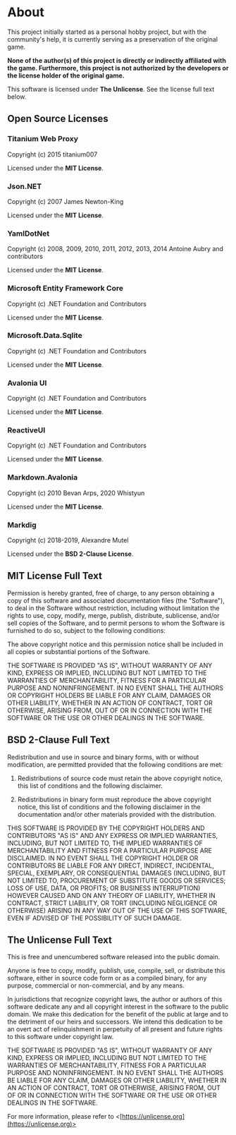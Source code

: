 ﻿# About

This project initially started as a personal hobby project, 
but with the community's help, it is currently serving as a preservation 
of the original game.

**None of the author(s) of this project is directly or indirectly affiliated with the game. 
Furthermore, this project is not authorized by the developers or the license holder of the original game.**

This software is licensed under **The Unlicense**. See the license full text below.

## Open Source Licenses

### Titanium Web Proxy

Copyright (c) 2015 titanium007

Licensed under the **MIT License**.

### Json.NET

Copyright (c) 2007 James Newton-King

Licensed under the **MIT License**.

### YamlDotNet

Copyright (c) 2008, 2009, 2010, 2011, 2012, 2013, 2014 Antoine Aubry and contributors

Licensed under the **MIT License**.

### Microsoft Entity Framework Core

Copyright (c) .NET Foundation and Contributors

Licensed under the **MIT License**.

### Microsoft.Data.Sqlite

Copyright (c) .NET Foundation and Contributors

Licensed under the **MIT License**.

### Avalonia UI

Copyright (c) .NET Foundation and Contributors

Licensed under the **MIT License**.

### ReactiveUI

Copyright (c) .NET Foundation and Contributors

Licensed under the **MIT License**.

### Markdown.Avalonia

Copyright (c) 2010 Bevan Arps, 2020 Whistyun

Licensed under the **MIT License**.

### Markdig

Copyright (c) 2018-2019, Alexandre Mutel

Licensed under the **BSD 2-Clause License**.

## MIT License Full Text

Permission is hereby granted, free of charge, to any person obtaining a copy
of this software and associated documentation files (the "Software"), to deal
in the Software without restriction, including without limitation the rights
to use, copy, modify, merge, publish, distribute, sublicense, and/or sell
copies of the Software, and to permit persons to whom the Software is
furnished to do so, subject to the following conditions:

The above copyright notice and this permission notice shall be included in all
copies or substantial portions of the Software.

THE SOFTWARE IS PROVIDED "AS IS", WITHOUT WARRANTY OF ANY KIND, EXPRESS OR
IMPLIED, INCLUDING BUT NOT LIMITED TO THE WARRANTIES OF MERCHANTABILITY,
FITNESS FOR A PARTICULAR PURPOSE AND NONINFRINGEMENT. IN NO EVENT SHALL THE
AUTHORS OR COPYRIGHT HOLDERS BE LIABLE FOR ANY CLAIM, DAMAGES OR OTHER
LIABILITY, WHETHER IN AN ACTION OF CONTRACT, TORT OR OTHERWISE, ARISING FROM,
OUT OF OR IN CONNECTION WITH THE SOFTWARE OR THE USE OR OTHER DEALINGS IN THE
SOFTWARE.

## BSD 2-Clause Full Text

Redistribution and use in source and binary forms, with or without modification,
are permitted provided that the following conditions are met:

1. Redistributions of source code must retain the above copyright notice, this
   list of conditions and the following disclaimer.

2. Redistributions in binary form must reproduce the above copyright notice,
   this list of conditions and the following disclaimer in the documentation
   and/or other materials provided with the distribution.

THIS SOFTWARE IS PROVIDED BY THE COPYRIGHT HOLDERS AND CONTRIBUTORS "AS IS" AND
ANY EXPRESS OR IMPLIED WARRANTIES, INCLUDING, BUT NOT LIMITED TO, THE IMPLIED
WARRANTIES OF MERCHANTABILITY AND FITNESS FOR A PARTICULAR PURPOSE ARE
DISCLAIMED. IN NO EVENT SHALL THE COPYRIGHT HOLDER OR CONTRIBUTORS BE LIABLE
FOR ANY DIRECT, INDIRECT, INCIDENTAL, SPECIAL, EXEMPLARY, OR CONSEQUENTIAL
DAMAGES (INCLUDING, BUT NOT LIMITED TO, PROCUREMENT OF SUBSTITUTE GOODS OR
SERVICES; LOSS OF USE, DATA, OR PROFITS; OR BUSINESS INTERRUPTION) HOWEVER
CAUSED AND ON ANY THEORY OF LIABILITY, WHETHER IN CONTRACT, STRICT LIABILITY,
OR TORT (INCLUDING NEGLIGENCE OR OTHERWISE) ARISING IN ANY WAY OUT OF THE USE
OF THIS SOFTWARE, EVEN IF ADVISED OF THE POSSIBILITY OF SUCH DAMAGE.

## The Unlicense Full Text

This is free and unencumbered software released into the public domain.

Anyone is free to copy, modify, publish, use, compile, sell, or
distribute this software, either in source code form or as a compiled
binary, for any purpose, commercial or non-commercial, and by any
means.

In jurisdictions that recognize copyright laws, the author or authors
of this software dedicate any and all copyright interest in the
software to the public domain. We make this dedication for the benefit
of the public at large and to the detriment of our heirs and
successors. We intend this dedication to be an overt act of
relinquishment in perpetuity of all present and future rights to this
software under copyright law.

THE SOFTWARE IS PROVIDED "AS IS", WITHOUT WARRANTY OF ANY KIND,
EXPRESS OR IMPLIED, INCLUDING BUT NOT LIMITED TO THE WARRANTIES OF
MERCHANTABILITY, FITNESS FOR A PARTICULAR PURPOSE AND NONINFRINGEMENT.
IN NO EVENT SHALL THE AUTHORS BE LIABLE FOR ANY CLAIM, DAMAGES OR
OTHER LIABILITY, WHETHER IN AN ACTION OF CONTRACT, TORT OR OTHERWISE,
ARISING FROM, OUT OF OR IN CONNECTION WITH THE SOFTWARE OR THE USE OR
OTHER DEALINGS IN THE SOFTWARE.

For more information, please refer to <[https://unlicense.org](https://unlicense.org)>